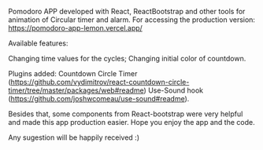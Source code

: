 Pomodoro APP developed with React, ReactBootstrap and other tools for animation of Circular timer and alarm.
For accessing the production version:
https://pomodoro-app-lemon.vercel.app/

Available features:

Changing time values for the cycles;
Changing initial color of countdown.

Plugins added:
  Countdown Circle Timer (https://github.com/vydimitrov/react-countdown-circle-timer/tree/master/packages/web#readme)
  Use-Sound hook (https://github.com/joshwcomeau/use-sound#readme).

Besides that, some components from React-bootstrap were very helpful and made this app production easier.
Hope you enjoy the app and the code.

Any sugestion will be happily received :)

